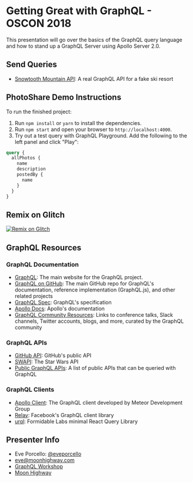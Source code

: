 Getting Great with GraphQL - OSCON 2018
===============
This presentation will go over the basics of the GraphQL query language and how to stand up a GraphQL Server using Apollo Server 2.0. 

Send Queries
----
* [Snowtooth Mountain API](http://snowtooth.moonhighway.com): A real GraphQL API for a fake ski resort

PhotoShare Demo Instructions
----
To run the finished project:
1. Run `npm install` or `yarn` to install the dependencies.
2. Run `npm start` and open your browser to `http://localhost:4000`.
3. Try out a test query with GraphQL Playground. Add the following to the left panel and click "Play":

```graphql
query {
  allPhotos {
    name
    description
    postedBy {
      name
    }
  }
}
```

Remix on Glitch
----
[![Remix on Glitch](https://cdn.glitch.com/2703baf2-b643-4da7-ab91-7ee2a2d00b5b%2Fremix-button.svg)](https://glitch.com/edit/#!/remix/https://glitch.com/edit/#!/eveporcello-oscon)

GraphQL Resources
----
### GraphQL Documentation
* [GraphQL](http://www.graphql.org): The main website for the GraphQL project.
* [GraphQL on GitHub](https://github.com/graphql/): The main GitHub repo for GraphQL's documentation, reference implementation (GraphQL.js), and other related projects
* [GraphQL Spec](http://facebook.github.io/graphql): GraphQL's specification
* [Apollo Docs](https://www.apollographql.com/docs): Apollo's documentation
* [GraphQL Community Resources](https://graphql.org/community/): Links to conference talks, Slack channels, Twitter accounts, blogs, and more, curated by the GraphQL community

### GraphQL APIs
* [GitHub API](https://developer.github.com/v4/): GitHub's public API
* [SWAPI](https://graphql.org/swapi-graphql/): The Star Wars API
* [Public GraphQL APIs](https://graphql.org/community): A list of public APIs that can be queried with GraphQL

### GraphQL Clients
* [Apollo Client](https://www.apollographql.com/docs/react/): The GraphQL client developed by Meteor Development Group
* [Relay](https://facebook.github.io/relay/): Facebook's GraphQL client library
* [urql](https://github.com/FormidableLabs/urql): Formidable Labs minimal React Query Library  

Presenter Info
----
* Eve Porcello: [@eveporcello](https://twitter.com/eveporcello)
* [eve@moonhighway.com](mailto:eve@moonhighway.com)
* [GraphQL Workshop](https://www.graphqlworkshop.com)
* [Moon Highway](https://www.moonhighway.com)